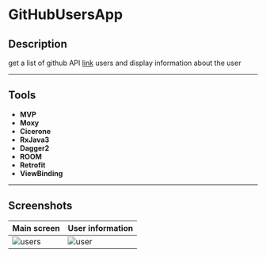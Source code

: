 # GitHubUsersApp

## Description

get a list of github API [link](https://api.github.com) users and display information about the user

---

## Tools

- **MVP**<br/>
- **Moxy**<br/>
- **Cicerone**<br/>
- **RxJava3**<br/>
- **Dagger2**<br/>
- **ROOM**<br/>
- **Retrofit**<br/>
- **ViewBinding**<br/>

---
## Screenshots

Main screen | User information
---|---
![users](https://user-images.githubusercontent.com/84197411/149632898-451cdda8-e3ed-4c96-92eb-a612eb2ea3aa.png) | ![user](https://user-images.githubusercontent.com/84197411/149632894-54d1bac8-1395-4f16-be2f-56477464c2ac.png)
